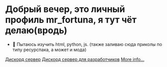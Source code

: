 
# Добрый вечер, это личный профиль mr_fortuna, я тут чёт делаю(вродь)

- 👀 Пытаюсь изучить html, python, js.
(также заливаю сюда приколы по типу ресурспака, а может и мода)

[Дискорд сервер](https://discord.gg/NFRtqcu7fq) 
[Дискорд сервер для разработчиков](https://discord.gg/xppzwKWyvC)
[More info...](https://mrf0rtuna4.ml)

